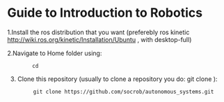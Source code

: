 Guide to Introduction to Robotics
==========

1.Install the ros distribution that you want (preferebly ros kinetic http://wiki.ros.org/kinetic/Installation/Ubuntu , with desktop-full)

2.Navigate to Home folder using:

            cd


3. Clone this repository (usually to clone a repository you do: git clone <git repository link>):

            git clone https://github.com/socrob/autonomous_systems.git
            
            

